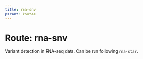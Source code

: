 ```yaml
---
title: rna-snv
parent: Routes
---
```


# Route: rna-snv

Variant detection in RNA-seq data.
Can be run following `rna-star`.
